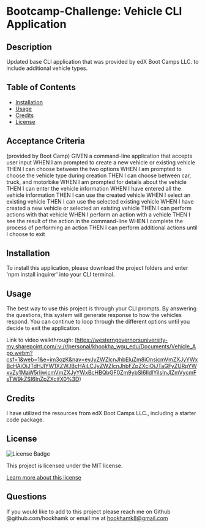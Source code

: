# Bootcamp-Challenge: Vehicle CLI Application

## Description
Updated base CLI application that was provided by edX Boot Camps LLC. to include additional vehicle types.

## Table of Contents
- [Installation](#installation)
- [Usage](#usage)
- [Credits](#credits)
- [License](#license)


## Acceptance Criteria

(provided by Boot Camp)
GIVEN a command-line application that accepts user input
WHEN I am prompted to create a new vehicle or existing vehicle
THEN I can choose between the two options
WHEN I am prompted to choose the vehicle type during creation
THEN I can choose between car, truck, and motorbike
WHEN I am prompted for details about the vehicle
THEN I can enter the vehicle information
WHEN I have entered all the vehicle information
THEN I can use the created vehicle
WHEN I select an existing vehicle
THEN I can use the selected existing vehicle
WHEN I have created a new vehicle or selected an existing vehicle
THEN I can perform actions with that vehicle
WHEN I perform an action with a vehicle
THEN I see the result of the action in the command-line
WHEN I complete the process of performing an action
THEN I can perform additional actions until I choose to exit

## Installation
To install this application, please download the project folders and enter 'npm install inquirer' into your CLI terminal.

## Usage
The best way to use this project is through your CLI prompts. By answering the questions, this system will generate response to how the vehicles respond. You can continue to loop through the different options until you decide to exit the application.

Link to video walkthrough: (https://westerngovernorsuniversity-my.sharepoint.com/:v:/r/personal/khookha_wgu_edu/Documents/Vehicle_App.webm?csf=1&web=1&e=im3ozK&nav=eyJyZWZlcnJhbEluZm8iOnsicmVmZXJyYWxBcHAiOiJTdHJlYW1XZWJBcHAiLCJyZWZlcnJhbFZpZXciOiJTaGFyZURpYWxvZy1MaW5rIiwicmVmZXJyYWxBcHBQbGF0Zm9ybSI6IldlYiIsInJlZmVycmFsTW9kZSI6InZpZXcifX0%3D) 

## Credits
I have utilized the resources from edX Boot Camps LLC., including a starter code package.

## License
![License Badge](https://img.shields.io/badge/license-MIT-brightgreen)

This project is licensed under the MIT license.

[Learn more about this license](https://choosealicense.com/licenses/mit/)

## Questions
If you would like to add to this project please reach me on Github @github.com/hookhamk or email me at hookhamk8@gmail.com
